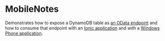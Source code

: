 # MobileNotes

Demonstrates how to expose a DynamoDB table as [an OData endpoint](https://github.com/scale-tone/linq2dynamodb/tree/master/Samples/MobileNotes/MobileNotes.Web) and how to consume that endpoint with an [Ionic application](https://github.com/scale-tone/linq2dynamodb/tree/master/Samples/MobileNotes/MobileNotes.IonicApp) and with a [Windows Phone application](https://github.com/scale-tone/linq2dynamodb/tree/master/Samples/MobileNotes/MobileNotes.WinPhoneApp).